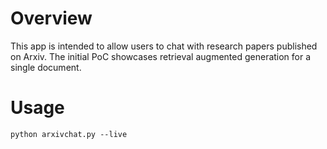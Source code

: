 # Overview 

This app is intended to allow users to chat with research papers published on Arxiv. 
The initial PoC showcases retrieval augmented generation for a single document.

# Usage 

```
python arxivchat.py --live
```